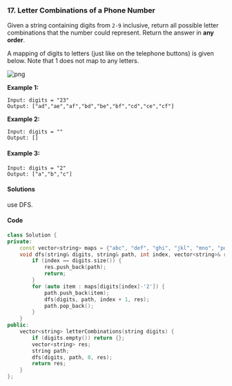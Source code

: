 ### 17. Letter Combinations of a Phone Number

Given a string containing digits from `2-9` inclusive, return all possible letter combinations that the number could represent. Return the answer in **any order**.

A mapping of digits to letters (just like on the telephone buttons) is given below. Note that 1 does not map to any letters.

![png](https://assets.leetcode.com/uploads/2022/03/15/1200px-telephone-keypad2svg.png)

**Example 1:**

```
Input: digits = "23"
Output: ["ad","ae","af","bd","be","bf","cd","ce","cf"]
```

**Example 2:**

```
Input: digits = ""
Output: []
```

#### **Example 3:**

```
Input: digits = "2"
Output: ["a","b","c"]
```

#### Solutions

use DFS.

#### Code

```c++
class Solution {
private:
    const vector<string> maps = {"abc", "def", "ghi", "jkl", "mno", "pqrs", "tuv", "wxyz"};
    void dfs(string& digits, string& path, int index, vector<string>& res) {
        if (index == digits.size()) {
            res.push_back(path);
            return;
        }
        for (auto item : maps[digits[index]-'2']) {
            path.push_back(item);
            dfs(digits, path, index + 1, res);
            path.pop_back();
        }
    }
public:
    vector<string> letterCombinations(string digits) {
        if (digits.empty()) return {};
        vector<string> res;
        string path;
        dfs(digits, path, 0, res);
        return res;
    }
};
```
